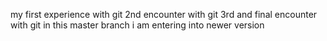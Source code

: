 my first experience with git
2nd encounter with git
3rd and final encounter with git in this master branch
i am entering into newer version
